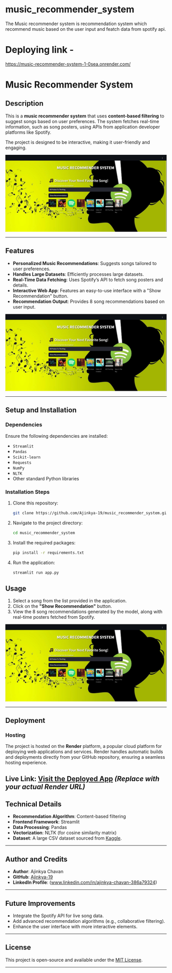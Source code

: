 # music_recommender_system
The Music recommender system is recommendation system which recommend music based on the user input and featch data from spotify api.
# Deploying link -
https://music-recommender-system-1-0sea.onrender.com/
# Music Recommender System

## Description

This is a **music recommender system** that uses **content-based filtering** to suggest songs based on user preferences. The system fetches real-time information, such as song posters, using APIs from application developer platforms like Spotify.

The project is designed to be interactive, making it user-friendly and engaging.

![App Overview](https://github.com/Ajinkya-19/music_recommender_system/blob/main/Screenshot%20(127).png)

---

## Features

- **Personalized Music Recommendations**: Suggests songs tailored to user preferences.
- **Handles Large Datasets**: Efficiently processes large datasets.
- **Real-Time Data Fetching**: Uses Spotify’s API to fetch song posters and details.
- **Interactive Web App**: Features an easy-to-use interface with a "Show Recommendation" button.
- **Recommendation Output**: Provides 8 song recommendations based on user input.

![Recommendations Example](https://github.com/Ajinkya-19/music_recommender_system/blob/main/Screenshot%20(127).png)

---

## Setup and Installation

### Dependencies

Ensure the following dependencies are installed:

- `Streamlit`
- `Pandas`
- `Scikit-learn`
- `Requests`
- `NumPy`
- `NLTK`
- Other standard Python libraries

### Installation Steps

1. Clone this repository:
   ```bash
   git clone https://github.com/Ajinkya-19/music_recommender_system.git
   ```
2. Navigate to the project directory:
   ```bash
   cd music_recommender_system
   ```
3. Install the required packages:
   ```bash
   pip install -r requirements.txt
   ```
4. Run the application:
   ```bash
   streamlit run app.py
   ```
## Usage

1. Select a song from the list provided in the application.
2. Click on the **"Show Recommendation"** button.
3. View the 8 song recommendations generated by the model, along with real-time posters fetched from Spotify.

![Usage Example](https://github.com/Ajinkya-19/music_recommender_system/blob/main/Screenshot%20(127).png)

---

## Deployment

### Hosting

The project is hosted on the **Render** platform, a popular cloud platform for deploying web applications and services. Render handles automatic builds and deployments directly from your GitHub repository, ensuring a seamless hosting experience.

**Live Link:** [Visit the Deployed App](https://music-recommender-system-1-0sea.onrender.com/) *(Replace with your actual Render URL)*
---

## Technical Details

- **Recommendation Algorithm**: Content-based filtering
- **Frontend Framework**: Streamlit
- **Data Processing**: Pandas
- **Vectorization**: NLTK (for cosine similarity matrix)
- **Dataset**: A large CSV dataset sourced from [Kaggle](https://www.kaggle.com).

---

## Author and Credits

- **Author**: Ajinkya Chavan
- **GitHub**: [Ajinkya-19](https://github.com/Ajinkya-19)
- **LinkedIn Profile**: (www.linkedin.com/in/ajinkya-chavan-386a79324)

---

## Future Improvements

- Integrate the Spotify API for live song data.
- Add advanced recommendation algorithms (e.g., collaborative filtering).
- Enhance the user interface with more interactive elements.

---

## License

This project is open-source and available under the [MIT License](LICENSE).

---

